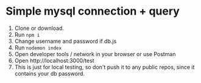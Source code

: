 # Simple mysql connection + query
1. Clone or download.
1. Run `npm i`
1. Change username and password if db.js
1. Run `nodemon index`
1. Open developer tools / network in your browser or use Postman
1. Open http://localhost:3000/test
1. This is just for local testing, so don't push it to any public repos, since it contains your db password.
